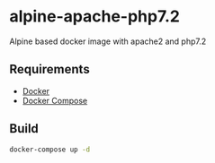 # alpine-apache-php7.2

Alpine based docker image with apache2 and php7.2

## Requirements
- [Docker](https://docs.docker.com/install/)
- [Docker Compose](https://docs.docker.com/compose/install/)

## Build
```sh
docker-compose up -d
```
